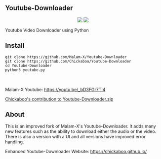 ## Youtube-Downloader
<p align="center">
  <img src="https://img.shields.io/badge/Python-v3.7%2B-blue">
  <img src="https://komarev.com/ghpvc/?username=Malam-X&label=Views&color=blue&style=plastic">
</p>
Youtube Video Downloader using Python

## Install

```
git clone https://github.com/Malam-X/Youtube-Downloader
git clone https://github.com/Chickaboo/Youtube-Downloader
cd Youtube-Downloader
python3 youtube.py
```
<br><br>
Malam-X Youtube: https://youtu.be/_bD3FGr7TI4


[Chickaboo's contribution to Youtube-Downloader.zip](https://github.com/Chickaboo/Youtube-Downloader/files/11304274/Chickaboo.s.contribution.to.Youtube-Downloader.zip)

## About
This is an improved fork of Malam-X's Youtube-Downloader. It adds many new features such as the ability to download either the audio or the video. There is also a version with a UI and all versions have improved error handling.

Enhanced Youtube-Downloader Website:
https://chickaboo.github.io/
